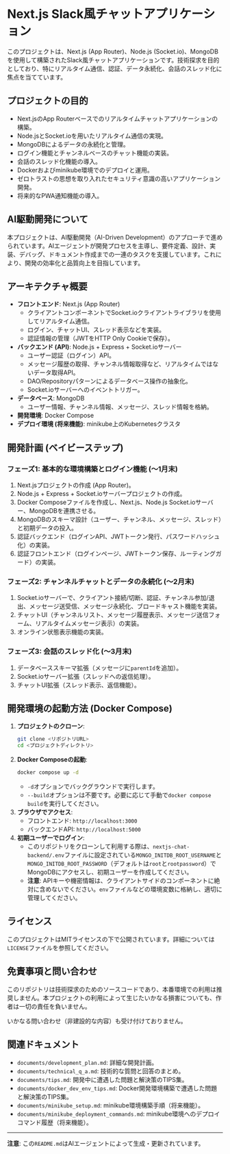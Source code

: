 # Next.js Slack風チャットアプリケーション

このプロジェクトは、Next.js (App Router)、Node.js (Socket.io)、MongoDBを使用して構築されたSlack風チャットアプリケーションです。技術探求を目的としており、特にリアルタイム通信、認証、データ永続化、会話のスレッド化に焦点を当てています。

## プロジェクトの目的

*   Next.jsのApp Routerベースでのリアルタイムチャットアプリケーションの構築。
*   Node.jsとSocket.ioを用いたリアルタイム通信の実現。
*   MongoDBによるデータの永続化と管理。
*   ログイン機能とチャンネルベースのチャット機能の実装。
*   会話のスレッド化機能の導入。
*   Dockerおよびminikube環境でのデプロイと運用。
*   ゼロトラストの思想を取り入れたセキュリティ意識の高いアプリケーション開発。
*   将来的なPWA通知機能の導入。

## AI駆動開発について

本プロジェクトは、AI駆動開発（AI-Driven Development）のアプローチで進められています。AIエージェントが開発プロセスを主導し、要件定義、設計、実装、デバッグ、ドキュメント作成までの一連のタスクを支援しています。これにより、開発の効率化と品質向上を目指しています。

## アーキテクチャ概要

*   **フロントエンド**: Next.js (App Router)
    *   クライアントコンポーネントでSocket.ioクライアントライブラリを使用してリアルタイム通信。
    *   ログイン、チャットUI、スレッド表示などを実装。
    *   認証情報の管理（JWTをHTTP Only Cookieで保存）。
*   **バックエンド (API)**: Node.js + Express + Socket.ioサーバー
    *   ユーザー認証（ログイン）API。
    *   メッセージ履歴の取得、チャンネル情報取得など、リアルタイムではないデータ取得API。
    *   DAO/Repositoryパターンによるデータベース操作の抽象化。
    *   Socket.ioサーバーへのイベントトリガー。
*   **データベース**: MongoDB
    *   ユーザー情報、チャンネル情報、メッセージ、スレッド情報を格納。
*   **開発環境**: Docker Compose
*   **デプロイ環境 (将来機能)**: minikube上のKubernetesクラスタ

## 開発計画 (ベイビーステップ)

### フェーズ1: 基本的な環境構築とログイン機能 (〜1月末)

1.  Next.jsプロジェクトの作成 (App Router)。
2.  Node.js + Express + Socket.ioサーバープロジェクトの作成。
3.  Docker Composeファイルを作成し、Next.js、Node.js Socket.ioサーバー、MongoDBを連携させる。
4.  MongoDBのスキーマ設計（ユーザー、チャンネル、メッセージ、スレッド）と初期データの投入。
5.  認証バックエンド（ログインAPI、JWTトークン発行、パスワードハッシュ化）の実装。
6.  認証フロントエンド（ログインページ、JWTトークン保存、ルーティングガード）の実装。

### フェーズ2: チャンネルチャットとデータの永続化 (〜2月末)

1.  Socket.ioサーバーで、クライアント接続/切断、認証、チャンネル参加/退出、メッセージ送受信、メッセージ永続化、ブロードキャスト機能を実装。
2.  チャットUI（チャンネルリスト、メッセージ履歴表示、メッセージ送信フォーム、リアルタイムメッセージ表示）の実装。
3.  オンライン状態表示機能の実装。

### フェーズ3: 会話のスレッド化 (〜3月末)

1.  データベーススキーマ拡張（メッセージに`parentId`を追加）。
2.  Socket.ioサーバー拡張（スレッドへの返信処理）。
3.  チャットUI拡張（スレッド表示、返信機能）。

## 開発環境の起動方法 (Docker Compose)

1.  **プロジェクトのクローン**:
    ```bash
    git clone <リポジトリURL>
    cd <プロジェクトディレクトリ>
    ```
2.  **Docker Composeの起動**:
    ```bash
    docker compose up -d
    ```
    *   `-d`オプションでバックグラウンドで実行します。
    *   `--build`オプションは不要です。必要に応じて手動で`docker compose build`を実行してください。
3.  **ブラウザでアクセス**:
    *   フロントエンド: `http://localhost:3000`
    *   バックエンドAPI: `http://localhost:5000`
4.  **初期ユーザーでログイン**:
    *   このリポジトリをクローンして利用する際は、`nextjs-chat-backend/.env`ファイルに設定されている`MONGO_INITDB_ROOT_USERNAME`と`MONGO_INITDB_ROOT_PASSWORD`（デフォルトは`root`と`rootpassword`）でMongoDBにアクセスし、初期ユーザーを作成してください。
    *   **注意**: APIキーや機密情報は、クライアントサイドのコンポーネントに絶対に含めないでください。`env`ファイルなどの環境変数に格納し、適切に管理してください。

## ライセンス

このプロジェクトはMITライセンスの下で公開されています。詳細については`LICENSE`ファイルを参照してください。

## 免責事項と問い合わせ

このリポジトリは技術探求のためのソースコードであり、本番環境での利用は推奨しません。本プロジェクトの利用によって生じたいかなる損害についても、作者は一切の責任を負いません。

いかなる問い合わせ（非建設的な内容）も受け付けておりません。

## 関連ドキュメント

*   `documents/development_plan.md`: 詳細な開発計画。
*   `documents/technical_q_a.md`: 技術的な質問と回答のまとめ。
*   `documents/tips.md`: 開発中に遭遇した問題と解決策のTIPS集。
*   `documents/docker_dev_env_tips.md`: Docker開発環境構築で遭遇した問題と解決策のTIPS集。
*   `documents/minikube_setup.md`: minikube環境構築手順（将来機能）。
*   `documents/minikube_deployment_commands.md`: minikube環境へのデプロイコマンド履歴（将来機能）。

---

**注意**: この`README.md`はAIエージェントによって生成・更新されています。
